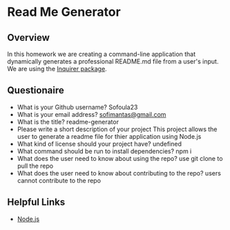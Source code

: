 
# Read Me Generator 

## Overview

In this homework we are creating a command-line application that dynamically generates a professional README.md file from a user's input. We are using the [Inquirer package](https://www.npmjs.com/package/inquirer).

## Questionaire 

* What is your Github username? Sofoula23
* What is your email address? sofimantas@gmail.com
* What is the title? readme-generator
* Please write a short description of your project This project allows the user to generate a readme file for thier application using Node.js
* What kind of license should your project have? undefined
* What command should be run to install dependencies? npm i
* What does the user need to know about using the repo? use git clone to pull the repo
* What does the user need to know about contributing to the repo? users cannot contribute to the repo

## Helpful Links

* [Node.js](https://nodejs.org/en/)

